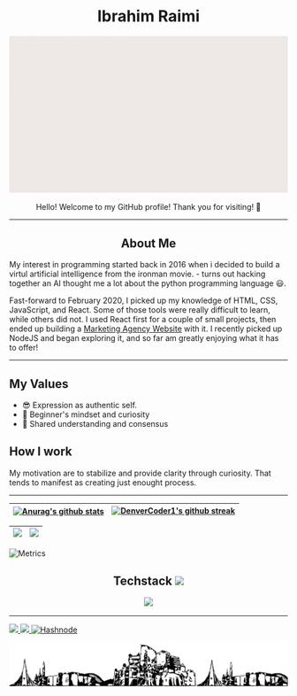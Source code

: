 <!-- 
    
      ::::::::::: :::::::::  :::::::::      :::     :::    ::: :::::::::::   :::   :::          :::::::::      :::     :::::::::::   :::   :::   ::::::::::: 
         :+:     :+:    :+: :+:    :+:   :+: :+:   :+:    :+:     :+:      :+:+: :+:+:         :+:    :+:   :+: :+:       :+:      :+:+: :+:+:      :+:      
        +:+     +:+    +:+ +:+    +:+  +:+   +:+  +:+    +:+     +:+     +:+ +:+:+ +:+        +:+    +:+  +:+   +:+      +:+     +:+ +:+:+ +:+     +:+       
       +#+     +#++:++#+  +#++:++#:  +#++:++#++: +#++:++#++     +#+     +#+  +:+  +#+        +#++:++#:  +#++:++#++:     +#+     +#+  +:+  +#+     +#+        
      +#+     +#+    +#+ +#+    +#+ +#+     +#+ +#+    +#+     +#+     +#+       +#+        +#+    +#+ +#+     +#+     +#+     +#+       +#+     +#+         
     #+#     #+#    #+# #+#    #+# #+#     #+# #+#    #+#     #+#     #+#       #+#        #+#    #+# #+#     #+#     #+#     #+#       #+#     #+#          
########### #########  ###    ### ###     ### ###    ### ########### ###       ###        ###    ### ###     ### ########### ###       ### ###########       
   
-->

<h1 align="center">Ibrahim Raimi</h1>

<!-- PROFILE BANNER IMAGE -->
<p align="center">
    <img src="./assets/profile_banner.gif" alt="" />
</p>

<p align="center">
  Hello! Welcome to my GitHub profile! Thank you for visiting! 👋 
</p>

<hr>

<h2 align="center">About Me</h2>


<p>
    My interest in programming started back in 2016 when i decided to build a virtul artificial intelligence from the ironman movie. - turns out hacking together an AI thought me a lot about the python programming language 😃.
</p>

<p>
  Fast-forward to February 2020, I picked up my knowledge of HTML, CSS, JavaScript, and React. Some of those tools were really difficult to learn, while others did not.  I used React first for a couple of small projects, then ended up building a <a href="https://lighthouse-agency.netlify.app/">Marketing Agency Website</a> with it. I recently picked up NodeJS and began exploring it, and so far am greatly enjoying what it has to offer!
</p>

<hr>

## My Values

- 😎 Expression as authentic self.
- 📙 Beginner's mindset and curiosity
- 🔗 Shared understanding and consensus

## How I work
<p>
    My motivation are to stabilize and provide clarity through curiosity. That tends to manifest as creating just enought process.
</p>

<hr>


<!-- GITHUB STATS -->
| <a href="https://github.com/anuraghazra/github-readme-stats"><img align="center" src="https://github-readme-stats.vercel.app/api?username=ibrahimraimi&show_icons=true&include_all_commits=true&theme=dracula&hide_border=true" alt="Anurag's github stats" /></a> | [![DenverCoder1's github streak](https://github-readme-streak-stats.herokuapp.com/?user=ibrahimraimi&theme=dracula)](https://github.com/DenverCoder1/github-readme-streak-stats) |
| ------------- | ------------- |

<!-- ------------------------------- -->
| ![](https://github-profile-summary-cards.vercel.app/api/cards/productive-time?username=ibrahimraimi&theme=dracula) | ![](https://github-profile-summary-cards.vercel.app/api/cards/profile-details?username=ibrahimraimi&theme=dracula) |
| ------------- | ------------- |
<!-- ------------------------------- -->

<!-- GITHUB GRAPH -->
<!-- ![𝚐𝚒𝚝𝚑𝚞𝚋 𝚐𝚛𝚊𝚙𝚑](https://activity-graph.herokuapp.com/graph?username=ibrahimraimi&theme=dracula&hide_border=true&area=true) -->
    
<!-- GITHUB METRIC -->
![Metrics](https://metrics.lecoq.io/ibrahimraimi?template=classic&base.header=0&base.activity=0&base.community=0&base.repositories=0&base.metadata=0&followup=1&achievements=1&notable=1&activity=1&lines=1&discussions=1&base.indepth=false&base.hireable=false&followup.sections=repositories&followup.indepth=false&activity.limit=5&activity.load=300&activity.days=14&activity.visibility=all&activity.timestamps=false&activity.filter=all&achievements.threshold=C&achievements.secrets=true&achievements.display=detailed&achievements.limit=0&notable.from=organization&notable.repositories=false&notable.indepth=false&notable.types=commit&discussions.categories=true&discussions.categories.limit=0&config.timezone=Africa%2FLagos)


    
<div align="center">
    <h2>Techstack <img src="https://cdn.discordapp.com/emojis/886120813969956875.png?size=100" width="30px"></h2>
    <img src="https://skillicons.dev/icons?i=html,css,js,ts,py,tailwind,react,nextjs,svelte,nodejs,mongodb,firebase,solidity">
</div>

<hr>

<!-- CONTACT INFO -->
 <p align="left">
  <a href="http://twitter.com/ibrahimraimi_">
    <img src="https://img.shields.io/twitter/follow/ibrahimraimi_?label=Twitter&logo=twitter&style=for-the-badge&color=blue" />
  </a>
  <a href="https://www.linkedin.com/in/ibrahim-raimi-olayinka/">
    <img src="https://img.shields.io/badge/LinkedIn-0077B5?style=for-the-badge&logo=linkedin&logoColor=white">
  </a>
  <a href="https://hashnode.com/@ibrahimraimi">
  <img alt="Hashnode" title="Hashnode" src="https://img.shields.io/badge/Hashnode-2962FF?style=for-the-badge&logo=hashnode&logoColor=white"/>
  </a> 
</p>

![](https://github.com/ahammadshawki8/ahammadshawki8/blob/master/footer.png)
